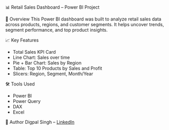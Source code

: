 📊 Retail Sales Dashboard – Power BI Project

 🚀 Overview
This Power BI dashboard was built to analyze retail sales data across products, regions, and customer segments. It helps uncover trends, segment performance, and top product insights.

📈 Key Features
- Total Sales KPI Card
- Line Chart: Sales over time
- Pie + Bar Chart: Sales by Region
- Table: Top 10 Products by Sales and Profit
- Slicers: Region, Segment, Month/Year

🛠 Tools Used
- Power BI
- Power Query
- DAX
- Excel



👤 Author
Digpal Singh – [LinkedIn](https://www.linkedin.com/in/diggisingh)
